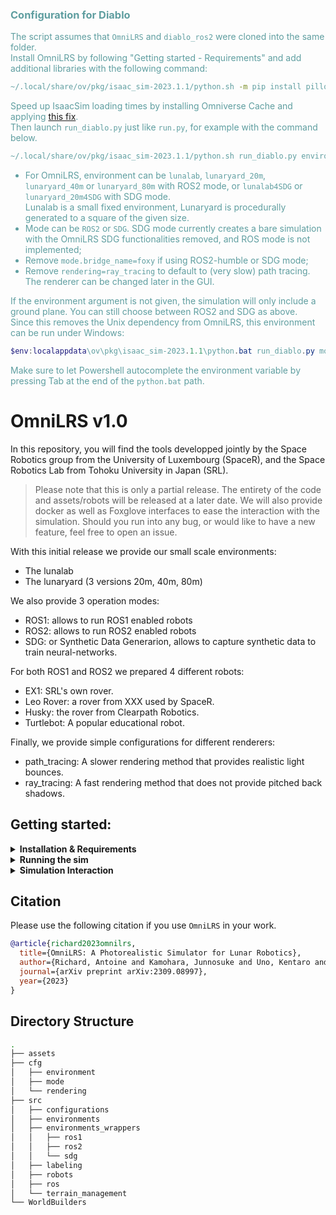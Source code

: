 <span style="color:CadetBlue">

### Configuration for Diablo

The script assumes that `OmniLRS` and `diablo_ros2` were cloned into the same folder.\
Install OmniLRS by following "Getting started - Requirements" and add additional libraries with the following command:
```sh
~/.local/share/ov/pkg/isaac_sim-2023.1.1/python.sh -m pip install pillow
```
Speed up IsaacSim loading times by installing Omniverse Cache and applying [this fix](https://github.com/NVIDIA-Omniverse/OmniIsaacGymEnvs/issues/92#issuecomment-1797057491).\
Then launch `run_diablo.py` just like `run.py`, for example with the command below.
```sh
~/.local/share/ov/pkg/isaac_sim-2023.1.1/python.sh run_diablo.py environment=lunalab mode=ROS2 rendering=ray_tracing mode.bridge_name=foxy
```
- For OmniLRS, environment can be `lunalab`, `lunaryard_20m`, `lunaryard_40m` or `lunaryard_80m` with ROS2 mode, or `lunalab4SDG` or `lunaryard_20m4SDG` with SDG mode.\
Lunalab is a small fixed environment, Lunaryard is procedurally generated to a square of the given size.
- Mode can be `ROS2` or `SDG`. SDG mode currently creates a bare simulation with the OmniLRS SDG functionalities removed, and ROS mode is not implemented;
- Remove `mode.bridge_name=foxy` if using ROS2-humble or SDG mode;
- Remove `rendering=ray_tracing` to default to (very slow) path tracing. The renderer can be changed later in the GUI.

If the environment argument is not given, the simulation will only include a ground plane. You can still choose between ROS2 and SDG as above.\
Since this removes the Unix dependency from OmniLRS, this environment can be run under Windows:
```powershell
$env:localappdata\ov\pkg\isaac_sim-2023.1.1\python.bat run_diablo.py mode=SDG rendering=ray_tracing
```
Make sure to let Powershell autocomplete the environment variable by pressing Tab at the end of the `python.bat` path.

</span>

# OmniLRS v1.0

In this repository, you will find the tools developped jointly by the Space Robotics group from the University of Luxembourg (SpaceR),
and the Space Robotics Lab from Tohoku University in Japan (SRL).

> Please note that this is only a partial release. The entirety of the code and assets/robots will be released at a later date.
> We will also provide docker as well as Foxglove interfaces to ease the interaction with the simulation.
> Should you run into any bug, or would like to have a new feature, feel free to open an issue.

With this initial release we provide our small scale environments:
 - The lunalab 
 - The lunaryard (3 versions 20m, 40m, 80m)

We also provide 3 operation modes:
 - ROS1: allows to run ROS1 enabled robots
 - ROS2: allows to run ROS2 enabled robots
 - SDG: or Synthetic Data Generarion, allows to capture synthetic data to train neural-networks.

For both ROS1 and ROS2 we prepared 4 different robots:
 - EX1: SRL's own rover.
 - Leo Rover: a rover from XXX used by SpaceR.
 - Husky: the rover from Clearpath Robotics.
 - Turtlebot: A popular educational robot.

Finally, we provide simple configurations for different renderers:
 - path_tracing: A slower rendering method that provides realistic light bounces.
 - ray_tracing: A fast rendering method that does not provide pitched back shadows.

## Getting started:

<details><summary><b>Installation & Requirements</b></summary>

Software:
 - Ubuntu 20.04 or 22.04
 - ROS1 or ROS2 (if you want to use their respective modes). Note that using SDG only does not require having either installed.
 - IsaacSim-2023.1.1

Hardware:
 - An Nvidia GPU with more than 8Gb of VRAM.
 - An Nvidia GPU from the 2000 series (Turing) and up.


Native installation:
```bash
git clone --recurse-submodules https://github.com/AntoineRichard/OmniLRS.git
cd OmniLRS
git submodule init
git submodule update
~/.local/share/ov/pkg/isaac_sim-2023.1.1/python.sh -m pip install opencv-python omegaconf hydra-core
```

Docker Installation (Comes packaged with ROS2 humble): #TODO a ROS1 (Noetic) version
```bash
git clone --recurse-submodules https://github.com/AntoineRichard/OmniLRS.git
cd OmniLRS
git submodule init
git submodule update
./docker/build_docker.sh
```

Assets:
 - Download the assets from: https://drive.google.com/file/d/1s9I63yFJo5MViXJ2CQEhuwMZNsf5XdUk/view?usp=sharing
 - Unzip the assets inside the git repository. (The directory should be as shown in [Directory Structure](#directory-structure)

</details>

<details><summary><b>Running the sim</b></summary>

Note that the command provided below are meant to be used with the native installation.
If you are using docker, run the container using:
```bash
./docker/run_docker.sh
```
You can then run the same commands inside the docker but prefix them with `/isaac-sim/python.sh` instead of `~/.local/share/ov/pkg/isaac_sim-2022.2.1/python.sh`.

Note that downloading the assets is needed to run any of the commands below.

To run the simulation we use a configuration manager called Hydra.
Inside the `cfg` folder, you will find three folders:
 - `mode`
 - `environment`
 - `rendering`

In each of these folders, there are different configuration files, that parametrized different elements of the simulation. 

For instance, to run the lunalab environment with ROS2, and ray-traced lighting one can use the following command:
```bash
~/.local/share/ov/pkg/isaac_sim-2022.2.1/python.sh run.py environment=lunalab mode=ROS2 rendering=ray_tracing
```
Similarly, to run the lunaryard environment with ROS2, one can use the following command:
```bash
~/.local/share/ov/pkg/isaac_sim-2022.2.1/python.sh run.py environment=lunaryard_20m mode=ROS2 rendering=ray_tracing
```

The rendering mode can be changed by using `rendering=path_tracing` instead of `rendering=ray_tracing`.
Changing form `ray_tracing` to path `path_tracing` tells Hydra to use `cfg/rendering/path_tracing.yaml` instead of `cfg/rendering/ray_tracing.yaml`.
Hence, if you wanted to change some of these parameters, you could create your own yaml file inside `cfg/rendering`
and let Hydra fetch it.

If you just want to modify a parameter for a given run, say disabling the lens-flare effects, then you can also edit parameters directly from the command line:
For instance:
```bash
~/.local/share/ov/pkg/isaac_sim-2022.2.1/python.sh run.py environment=lunaryard_20m mode=ROS2 rendering=ray_tracing rendering.lens_flares.enable=False
```

We provide bellow a couple premade command line that can be useful, the full description of the configuration files is given here:
Lunalab, ROS1
```bash
~/.local/share/ov/pkg/isaac_sim-2022.2.1/python.sh run.py environment=lunalab mode=ROS1 rendering=ray_tracing
```
Lunalab, ROS2 (foxy)
```bash
~/.local/share/ov/pkg/isaac_sim-2022.2.1/python.sh run.py environment=lunalab mode=ROS2 rendering=ray_tracing
```
Lunalab, ROS2 (humble)
```bash
~/.local/share/ov/pkg/isaac_sim-2022.2.1/python.sh run.py environment=lunalab mode=ROS2 rendering=ray_tracing mode.bridge_name=humble
```
Lunalab, SDG
```bash
~/.local/share/ov/pkg/isaac_sim-2022.2.1/python.sh run.py environment=lunalab4SDG mode=SDG rendering=path_tracing rendering.renderer.headless=True
```
</details>

<details><summary><b>Simulation Interaction</b></summary>
Since we do not have custom topics, we had to use the base ROS topics for everything.
 Most of the simulation interactions are fairly straightforward, so we only provide details for the less obvious topics.

Interacting with the robots:
- Spawning a robot:
- Teleporting a robot:
- Reseting a robot:
- Reseting all robots:

Interacting with the terrain:
- Randomizing the terrain
- Randomizing the rocks
- Hiding the rocks

Changing the render mode:
- Path tracing
- ray tracing
 
</details>


## Citation
Please use the following citation if you use `OmniLRS` in your work.
```bibtex
@article{richard2023omnilrs,
  title={OmniLRS: A Photorealistic Simulator for Lunar Robotics},
  author={Richard, Antoine and Kamohara, Junnosuke and Uno, Kentaro and Santra, Shreya and van der Meer, Dave and Olivares-Mendez, Miguel and Yoshida, Kazuya},
  journal={arXiv preprint arXiv:2309.08997},
  year={2023}
}
```

## Directory Structure
```bash
.
├── assets
├── cfg
│   ├── environment
│   ├── mode
│   └── rendering
├── src
│   ├── configurations
│   ├── environments
│   ├── environments_wrappers
│   │   ├── ros1
│   │   ├── ros2
│   │   └── sdg
│   ├── labeling
│   ├── robots
│   ├── ros
│   └── terrain_management
└── WorldBuilders
```
